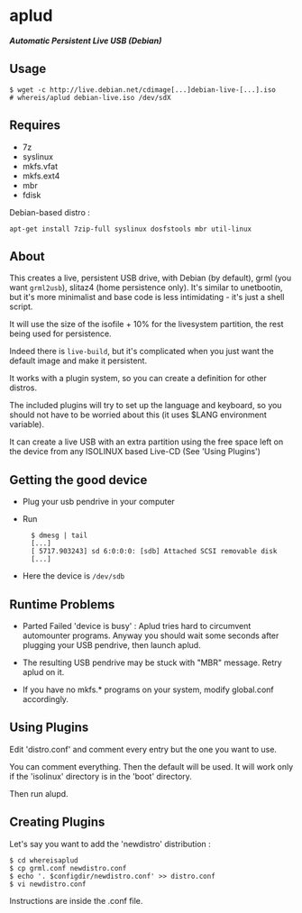 aplud
=====

***Automatic Persistent Live USB (Debian)***

Usage
-----

	$ wget -c http://live.debian.net/cdimage[...]debian-live-[...].iso
	# whereis/aplud debian-live.iso /dev/sdX


Requires
--------

* 7z
* syslinux
* mkfs.vfat
* mkfs.ext4
* mbr
* fdisk

Debian-based distro : 

	apt-get install 7zip-full syslinux dosfstools mbr util-linux
	
About
-----

This creates a live, persistent USB drive, with Debian (by default), grml (you
want ```grml2usb```), slitaz4 (home persistence only). It's similar to unetbootin, 
but it's more minimalist and base code is less intimidating - it's just a 
shell script.

It will use the size of the isofile + 10% for  the livesystem partition, the
rest being used for persistence.

Indeed there is ```live-build```, but it's complicated when you just want the default
image and make it persistent.

It works with a plugin system, so you can create a definition for other distros.

The included plugins will try to set up the language and keyboard, so you should
not have to be worried about this (it uses $LANG environment variable).

It can create a live USB with an extra partition using the free space left on
the device from any ISOLINUX based Live-CD (See 'Using Plugins')

Getting the good device
-----------------------

* Plug your usb pendrive in your computer
* Run

		$ dmesg | tail
		[...]
		[ 5717.903243] sd 6:0:0:0: [sdb] Attached SCSI removable disk
		[...]

* Here the device is ```/dev/sdb```


Runtime Problems
----------------

* Parted Failed 'device is busy' : Aplud tries hard to circumvent automounter programs. Anyway you should wait some seconds after plugging your USB pendrive, then launch aplud.

* The resulting USB pendrive may be stuck with "MBR" message. Retry aplud on it. 

* If you have no mkfs.* programs on your system, modify global.conf accordingly.

Using Plugins
-------------

Edit 'distro.conf' and comment every entry but the one you want to use.

You can comment everything. Then the default will be used. It will work
only if the 'isolinux' directory is in the 'boot' directory.

Then run alupd.

Creating Plugins
----------------

Let's say you want to add the 'newdistro' distribution : 

	$ cd whereisaplud 
	$ cp grml.conf newdistro.conf
	$ echo '. $configdir/newdistro.conf' >> distro.conf 
	$ vi newdistro.conf

Instructions are inside the .conf file. 

